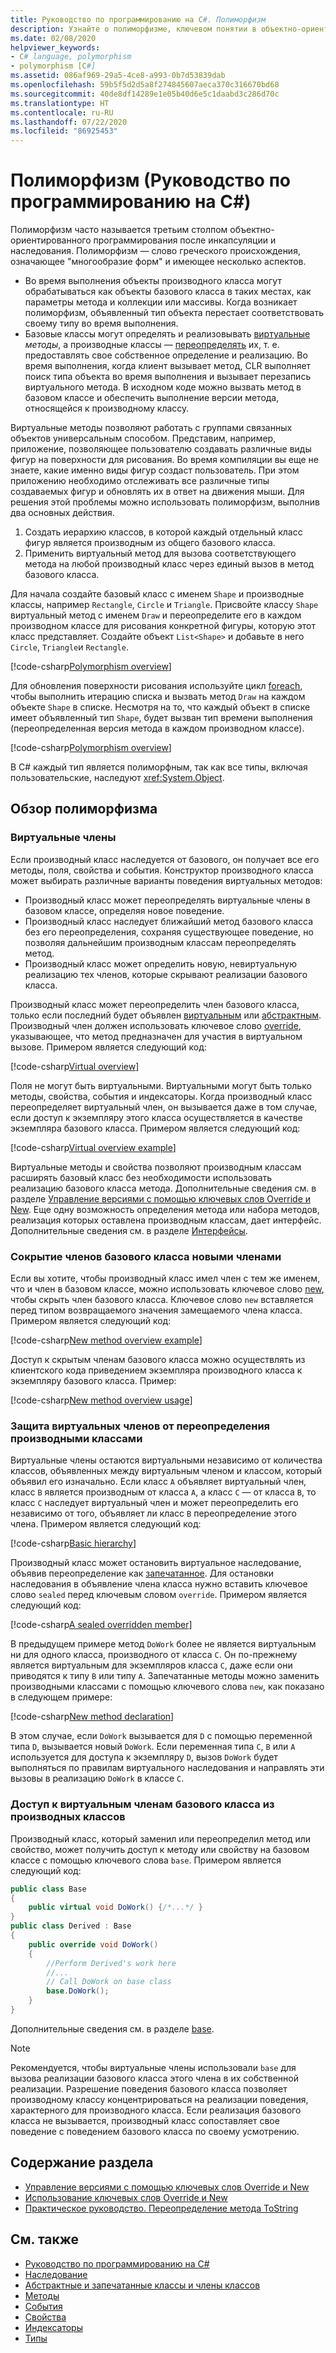 ```yaml
---
title: Руководство по программированию на C#. Полиморфизм
description: Узнайте о полиморфизме, ключевом понятии в объектно-ориентированных языках программирования, таких как C#, которое описывает связь между базовым и производным классами.
ms.date: 02/08/2020
helpviewer_keywords:
- C# language, polymorphism
- polymorphism [C#]
ms.assetid: 086af969-29a5-4ce8-a993-0b7d53839dab
ms.openlocfilehash: 59b5f5d2d5a8f274845607aeca370c316670bd68
ms.sourcegitcommit: 40de8df14289e1e05b40d6e5c1daabd3c286d70c
ms.translationtype: HT
ms.contentlocale: ru-RU
ms.lasthandoff: 07/22/2020
ms.locfileid: "86925453"
---
```

# <a name="polymorphism-c-programming-guide"></a>Полиморфизм (Руководство по программированию на C#)

Полиморфизм часто называется третьим столпом объектно-ориентированного программирования после инкапсуляции и наследования. Полиморфизм — слово греческого происхождения, означающее "многообразие форм" и имеющее несколько аспектов.
  
- Во время выполнения объекты производного класса могут обрабатываться как объекты базового класса в таких местах, как параметры метода и коллекции или массивы. Когда возникает полиморфизм, объявленный тип объекта перестает соответствовать своему типу во время выполнения.
- Базовые классы могут определять и реализовывать [виртуальные](../../language-reference/keywords/virtual.md) *методы*, а производные классы — [переопределять](../../language-reference/keywords/override.md) их, т. е. предоставлять свое собственное определение и реализацию. Во время выполнения, когда клиент вызывает метод, CLR выполняет поиск типа объекта во время выполнения и вызывает перезапись виртуального метода. В исходном коде можно вызвать метод в базовом классе и обеспечить выполнение версии метода, относящейся к производному классу.

Виртуальные методы позволяют работать с группами связанных объектов универсальным способом. Представим, например, приложение, позволяющее пользователю создавать различные виды фигур на поверхности для рисования. Во время компиляции вы еще не знаете, какие именно виды фигур создаст пользователь. При этом приложению необходимо отслеживать все различные типы создаваемых фигур и обновлять их в ответ на движения мыши. Для решения этой проблемы можно использовать полиморфизм, выполнив два основных действия.

1. Создать иерархию классов, в которой каждый отдельный класс фигур является производным из общего базового класса.
1. Применить виртуальный метод для вызова соответствующего метода на любой производный класс через единый вызов в метод базового класса.

Для начала создайте базовый класс с именем `Shape` и производные классы, например `Rectangle`, `Circle` и `Triangle`. Присвойте классу `Shape` виртуальный метод с именем `Draw` и переопределите его в каждом производном классе для рисования конкретной фигуры, которую этот класс представляет. Создайте объект `List<Shape>` и добавьте в него `Circle`, `Triangle`и `Rectangle`.

[!code-csharp[Polymorphism overview](~/samples/snippets/csharp/objectoriented/Inheritance.cs#PolymorphismOverview)]

Для обновления поверхности рисования используйте цикл [foreach](../../language-reference/keywords/foreach-in.md), чтобы выполнить итерацию списка и вызвать метод `Draw` на каждом объекте `Shape` в списке. Несмотря на то, что каждый объект в списке имеет объявленный тип `Shape`, будет вызван тип времени выполнения (переопределенная версия метода в каждом производном классе).

[!code-csharp[Polymorphism overview](~/samples/snippets/csharp/objectoriented/Inheritance.cs#UsePolymorphism)]

В C# каждый тип является полиморфным, так как все типы, включая пользовательские, наследуют <xref:System.Object>.  

## <a name="polymorphism-overview"></a>Обзор полиморфизма

### <a name="virtual-members"></a>Виртуальные члены

Если производный класс наследуется от базового, он получает все его методы, поля, свойства и события. Конструктор производного класса может выбирать различные варианты поведения виртуальных методов:

- Производный класс может переопределять виртуальные члены в базовом классе, определяя новое поведение.
- Производный класс наследует ближайший метод базового класса без его переопределения, сохраняя существующее поведение, но позволяя дальнейшим производным классам переопределять метод.
- Производный класс может определить новую, невиртуальную реализацию тех членов, которые скрывают реализации базового класса.

Производный класс может переопределить член базового класса, только если последний будет объявлен [виртуальным](../../language-reference/keywords/virtual.md) или [абстрактным](../../language-reference/keywords/abstract.md). Производный член должен использовать ключевое слово [override](../../language-reference/keywords/override.md), указывающее, что метод предназначен для участия в виртуальном вызове. Примером является следующий код:

[!code-csharp[Virtual overview](~/samples/snippets/csharp/objectoriented/Inheritance.cs#VirtualMethods)]

Поля не могут быть виртуальными. Виртуальными могут быть только методы, свойства, события и индексаторы. Когда производный класс переопределяет виртуальный член, он вызывается даже в том случае, если доступ к экземпляру этого класса осуществляется в качестве экземпляра базового класса. Примером является следующий код:

[!code-csharp[Virtual overview example](~/samples/snippets/csharp/objectoriented/Inheritance.cs#SnippetTestVirtualMethods)]

Виртуальные методы и свойства позволяют производным классам расширять базовый класс без необходимости использовать реализацию базового класса метода. Дополнительные сведения см. в разделе [Управление версиями с помощью ключевых слов Override и New](./versioning-with-the-override-and-new-keywords.md). Еще одну возможность определения метода или набора методов, реализация которых оставлена производным классам, дает интерфейс. Дополнительные сведения см. в разделе [Интерфейсы](../interfaces/index.md).

### <a name="hide-base-class-members-with-new-members"></a>Сокрытие членов базового класса новыми членами

Если вы хотите, чтобы производный класс имел член с тем же именем, что и член в базовом классе, можно использовать ключевое слово [new](../../language-reference/keywords/new-modifier.md), чтобы скрыть член базового класса. Ключевое слово `new` вставляется перед типом возвращаемого значения замещаемого члена класса. Примером является следующий код:

[!code-csharp[New method overview example](~/samples/snippets/csharp/objectoriented/Inheritance.cs#NewMethods)]

Доступ к скрытым членам базового класса можно осуществлять из клиентского кода приведением экземпляра производного класса к экземпляру базового класса. Пример:

[!code-csharp[New method overview usage](~/samples/snippets/csharp/objectoriented/Inheritance.cs#UseNewMethods)]

### <a name="prevent-derived-classes-from-overriding-virtual-members"></a>Защита виртуальных членов от переопределения производными классами  

Виртуальные члены остаются виртуальными независимо от количества классов, объявленных между виртуальным членом и классом, который объявил его изначально. Если класс `A` объявляет виртуальный член, класс `B` является производным от класса `A`, а класс `C` — от класса `B`, то класс `C` наследует виртуальный член и может переопределить его независимо от того, объявляет ли класс `B` переопределение этого члена. Примером является следующий код:

[!code-csharp[Basic hierarchy](~/samples/snippets/csharp/objectoriented/Hierarchy.cs#FirstHierarchy)]

Производный класс может остановить виртуальное наследование, объявив переопределение как [запечатанное](../../language-reference/keywords/sealed.md). Для остановки наследования в объявление члена класса нужно вставить ключевое слово `sealed` перед ключевым словом `override`. Примером является следующий код:

[!code-csharp[A sealed overridden member](~/samples/snippets/csharp/objectoriented/Hierarchy.cs#SealedOverride)]

В предыдущем примере метод `DoWork` более не является виртуальным ни для одного класса, производного от класса `C`. Он по-прежнему является виртуальным для экземпляров класса `C`, даже если они приводятся к типу `B` или типу `A`. Запечатанные методы можно заменить производными классами с помощью ключевого слова `new`, как показано в следующем примере:

[!code-csharp[New method declaration](~/samples/snippets/csharp/objectoriented/Hierarchy.cs#NewDeclaration)]

В этом случае, если `DoWork` вызывается для `D` с помощью переменной типа `D`, вызывается новый `DoWork`. Если переменная типа `C`, `B` или `A` используется для доступа к экземпляру `D`, вызов `DoWork` будет выполняться по правилам виртуального наследования и направлять эти вызовы в реализацию `DoWork` в классе `C`.

### <a name="access-base-class-virtual-members-from-derived-classes"></a>Доступ к виртуальным членам базового класса из производных классов

Производный класс, который заменил или переопределил метод или свойство, может получить доступ к методу или свойству на базовом классе с помощью ключевого слова `base`. Примером является следующий код:

```csharp
public class Base
{
    public virtual void DoWork() {/*...*/ }
}
public class Derived : Base
{
    public override void DoWork()
    {
        //Perform Derived's work here
        //...
        // Call DoWork on base class
        base.DoWork();
    }
}
```

Дополнительные сведения см. в разделе [base](../../language-reference/keywords/base.md).

> [!NOTE]
> Рекомендуется, чтобы виртуальные члены использовали `base` для вызова реализации базового класса этого члена в их собственной реализации. Разрешение поведения базового класса позволяет производному классу концентрироваться на реализации поведения, характерного для производного класса. Если реализация базового класса не вызывается, производный класс сопоставляет свое поведение с поведением базового класса по своему усмотрению.

## <a name="in-this-section"></a>Содержание раздела

- [Управление версиями с помощью ключевых слов Override и New](./versioning-with-the-override-and-new-keywords.md)
- [Использование ключевых слов Override и New](./knowing-when-to-use-override-and-new-keywords.md)
- [Практическое руководство. Переопределение метода ToString](./how-to-override-the-tostring-method.md)

## <a name="see-also"></a>См. также

- [Руководство по программированию на C#](../index.md)
- [Наследование](./inheritance.md)
- [Абстрактные и запечатанные классы и члены классов](./abstract-and-sealed-classes-and-class-members.md)
- [Методы](./methods.md)
- [События](../events/index.md)
- [Свойства](./properties.md)
- [Индексаторы](../indexers/index.md)
- [Типы](../types/index.md)
